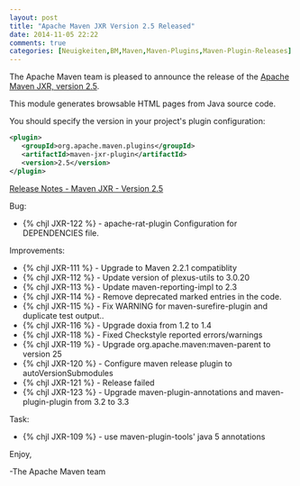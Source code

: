 ```yaml
---
layout: post
title: "Apache Maven JXR Version 2.5 Released"
date: 2014-11-05 22:22
comments: true
categories: [Neuigkeiten,BM,Maven,Maven-Plugins,Maven-Plugin-Releases]
---
```

The Apache Maven team is pleased to announce the release of the 
[Apache Maven JXR, version 2.5](http://maven.apache.org/jxr/).

This module generates browsable HTML pages from Java source code.

You should specify the version in your project's plugin configuration:

``` xml
<plugin>
   <groupId>org.apache.maven.plugins</groupId>
   <artifactId>maven-jxr-plugin</artifactId>
   <version>2.5</version>
</plugin>
```

[Release Notes - Maven JXR - Version 2.5](http://jira.codehaus.org/secure/ReleaseNote.jspa?projectId=11085&version=19853)

Bug:

 * {% chjl JXR-122 %} - apache-rat-plugin Configuration for DEPENDENCIES file.

Improvements:

 * {% chjl JXR-111 %} - Upgrade to Maven 2.2.1 compatiblity
 * {% chjl JXR-112 %} - Update version of plexus-utils to 3.0.20
 * {% chjl JXR-113 %} - Update maven-reporting-impl to 2.3
 * {% chjl JXR-114 %} - Remove deprecated marked entries in the code.
 * {% chjl JXR-115 %} - Fix WARNING for maven-surefire-plugin and duplicate test output..
 * {% chjl JXR-116 %} - Upgrade doxia from 1.2 to 1.4
 * {% chjl JXR-118 %} - Fixed Checkstyle reported errors/warnings
 * {% chjl JXR-119 %} - Upgrade org.apache.maven:maven-parent to version 25
 * {% chjl JXR-120 %} - Configure maven release plugin to autoVersionSubmodules
 * {% chjl JXR-121 %} - Release failed
 * {% chjl JXR-123 %} - Upgrade maven-plugin-annotations and maven-plugin-plugin from 3.2 to 3.3

Task:

 * {% chjl JXR-109 %} - use maven-plugin-tools' java 5 annotations

Enjoy,

-The Apache Maven team 
